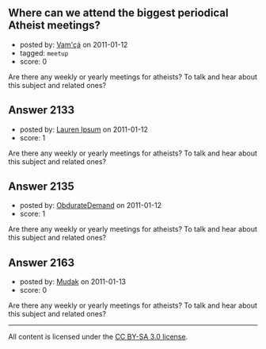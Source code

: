 ## Where can we attend the biggest periodical Atheist meetings?

- posted by: [Vam'çá](https://stackexchange.com/users/-1/384-vam) on 2011-01-12
- tagged: `meetup`
- score: 0

Are there any weekly or yearly meetings for atheists? To talk and hear about this subject and related ones?


## Answer 2133

- posted by: [Lauren Ipsum](https://stackexchange.com/users/-1/71-lauren-ipsum) on 2011-01-12
- score: 1

Are there any weekly or yearly meetings for atheists? To talk and hear about this subject and related ones?


## Answer 2135

- posted by: [ObdurateDemand](https://stackexchange.com/users/-1/524-obduratedemand) on 2011-01-12
- score: 1

Are there any weekly or yearly meetings for atheists? To talk and hear about this subject and related ones?


## Answer 2163

- posted by: [Mudak](https://stackexchange.com/users/-1/205-mudak) on 2011-01-13
- score: 0

Are there any weekly or yearly meetings for atheists? To talk and hear about this subject and related ones?



---

All content is licensed under the [CC BY-SA 3.0 license](https://creativecommons.org/licenses/by-sa/3.0/).
